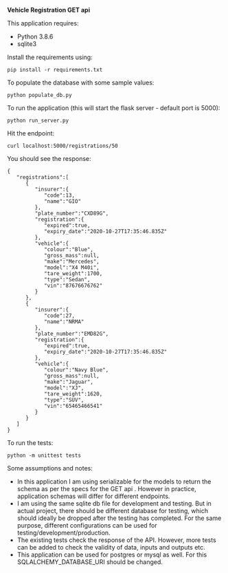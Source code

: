 **Vehicle Registration GET api**

This application requires:
- Python 3.8.6
- sqlite3

Install the requirements using:
```
pip install -r requirements.txt
```

To populate the database with some sample values:
```
python populate_db.py
```

To run the application (this will start the flask server - default port is 5000):

```
python run_server.py
```

Hit the endpoint:

```
curl localhost:5000/registrations/50
```

You should see the response:

```
{
   "registrations":[
      {
         "insurer":{
            "code":13,
            "name":"GIO"
         },
         "plate_number":"CXD89G",
         "registration":{
            "expired":true,
            "expiry_date":"2020-10-27T17:35:46.835Z"
         },
         "vehicle":{
            "colour":"Blue",
            "gross_mass":null,
            "make":"Mercedes",
            "model":"X4 M40i",
            "tare_weight":1700,
            "type":"Sedan",
            "vin":"87676676762"
         }
      },
      {
         "insurer":{
            "code":27,
            "name":"NRMA"
         },
         "plate_number":"EMD82G",
         "registration":{
            "expired":true,
            "expiry_date":"2020-10-27T17:35:46.835Z"
         },
         "vehicle":{
            "colour":"Navy Blue",
            "gross_mass":null,
            "make":"Jaguar",
            "model":"XJ",
            "tare_weight":1620,
            "type":"SUV",
            "vin":"65465466541"
         }
      }
   ]
}

```

To run the tests:

```
python -m unittest tests
```

Some assumptions and notes:

- In this application I am using serializable for the models to return the schema as per the specs for the GET api
. However in practice, application schemas will differ for different endpoints. 
- I am using the same sqlite db file for development and testing. But in actual project, there should be different database for testing,
which should ideally be dropped after the testing has completed. 
For the same purpose, different configurations can be used for testing/development/production.
- The existing tests check the response of the API. However, more tests can be added to check the validity of data, inputs and outputs etc.
- This application can be used for postgres or mysql as well. For this SQLALCHEMY_DATABASE_URI should be changed.